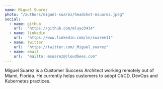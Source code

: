 ```yaml
---
name: Miguel Suarez
photo: "/authors/miguel-suarez/headshot-msuarez.jpeg" 
social:
  - name: github
    url:  "https://github.com/mluyo3414"
  - name: linkedin 
    url:  "https://www.linkedin.com/in/suarem11"
  - name: twitter
    url:  "https://twitter.com/_Miguel_suarez"
  - name: email
    url:  "mailto: msuarez@cloudbees.com"
---
```

Miguel Suarez is a Customer Success Architect working remotely out of Miami, Florida. He currently helps customers to adopt CI/CD, DevOps and Kubernetes practices. 